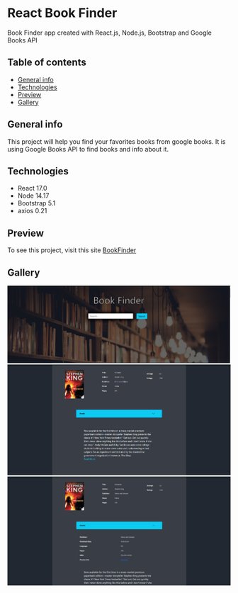 # React Book Finder

Book Finder app created with React.js, Node.js, Bootstrap and Google Books API

## Table of contents
* [General info](#general-info)
* [Technologies](#technologies)
* [Preview](#Preview)
* [Gallery](#Gallery)

## General info
This project will help you find your favorites books from google books. It is using Google Books API to 
find books and info about it. 

## Technologies
* React 17.0
* Node 14.17
* Bootstrap 5.1
* axios 0.21

## Preview
To see this project, visit this site [BookFinder](https://react-books-finder-by-bileq.herokuapp.com/)

## Gallery
![Header](https://raw.githubusercontent.com/Bileq/ReactBooks/main/src/media/readmeMedia/Header.PNG?raw=true)
![Book](https://raw.githubusercontent.com/Bileq/ReactBooks/main/src/media/readmeMedia/Book.PNG?raw=true)
![Details](https://raw.githubusercontent.com/Bileq/ReactBooks/main/src/media/readmeMedia/Details.PNG?raw=true)